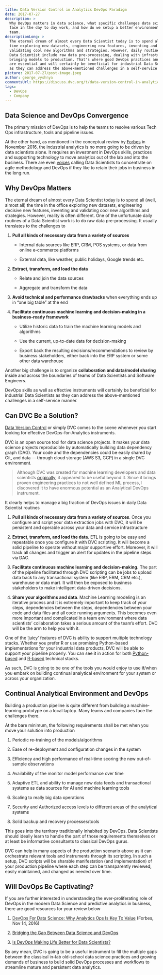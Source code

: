 ```yaml
---
title: Data Version Control in Analytics DevOps Paradigm
date: 2017-07-27
description: >
  Why DevOps matters in data science, what specific challenges data scientists
  face in the day to day work, and how do we setup a better environment for the
  team.
descriptionLong: >
  The eternal dream of almost every Data Scientist today is to spend all the
  time exploring new datasets, engineering new features, inventing and
  validating cool new algorithms and strategies. However, daily routines of a
  Data Scientist include raw data pre-processing, dealing with infrastructure,
  bringing models to production. That's where good DevOps practices and skills
  are essential and will certainly be beneficial for industrial Data Scientists
  as they can address the above-mentioned challenges in a self-service manner.
picture: 2017-07-27/post-image.jpeg
author: george_vyshnya
commentsUrl: https://discuss.dvc.org/t/data-version-control-in-analytics-devops-paradigm/297
tags:
  - DevOps
  - Company
---
```


## Data Science and DevOps Convergence

The primary mission of DevOps is to help the teams to resolve various Tech Ops
infrastructure, tools and pipeline issues.

At the other hand, as mentioned in the conceptual review by
[Forbes](https://www.forbes.com/sites/teradata/2016/11/14/devops-for-data-science-why-analytics-ops-is-key-to-value/)
in November 2016, the industrial analytics is no more going to be driven by data
scientists alone. It requires an investment in DevOps skills, practices and
supporting technology to move analytics out of the lab and into the business.
There are even
[voices](https://www.computing.co.uk/ctg/news/2433095/a-lot-of-companies-will-stop-hiring-data-scientists-when-they-realise-that-the-majority-bring-no-value-says-data-scientist)
calling Data Scientists to concentrate on agile methodology and DevOps if they
like to retain their jobs in business in the long run.

## Why DevOps Matters

The eternal dream of almost every Data Scientist today is to spend all (well,
almost all) the time in the office exploring new datasets, engineering decisive
new features, inventing and validating cool new algorithms and strategies.
However, reality is often different. One of the unfortunate daily routines of a
Data Scientist work is to do raw data pre-processing. It usually translates to
the challenges to

1.  **Pull all kinds of necessary data from a variety of sources**
    - Internal data sources like ERP, CRM, POS systems, or data from online
      e-commerce platforms

    - External data, like weather, public holidays, Google trends etc.

2.  **Extract, transform, and load the data**
    - Relate and join the data sources

    - Aggregate and transform the data

3.  **Avoid technical and performance drawbacks** when everything ends up in
    “one big table” at the end

4.  **Facilitate continuous machine learning and decision-making in a
    business-ready framework**
    - Utilize historic data to train the machine learning models and algorithms

    - Use the current, up-to-date data for decision-making

    - Export back the resulting decisions/recommendations to review by business
      stakeholders, either back into the ERP system or some other data warehouse

Another big challenge is to organize **collaboration and data/model sharing**
inside and across the boundaries of teams of Data Scientists and Software
Engineers.

DevOps skills as well as effective instruments will certainly be beneficial for
industrial Data Scientists as they can address the above-mentioned challenges in
a self-service manner.

## Can DVC Be a Solution?

[Data Version Control](https://dvc.org) or simply DVC comes to the scene
whenever you start looking for effective DevOps-for-Analytics instruments.

DVC is an open source tool for data science projects. It makes your data science
projects reproducible by automatically building data dependency graph (DAG).
Your code and the dependencies could be easily shared by Git, and data — through
cloud storage (AWS S3, GCP) in a single DVC environment.

> Although DVC was created for machine learning developers and data scientists
> [originally](https://dvc.org/doc/understanding-dvc/what-is-dvc), it appeared
> to be useful beyond it. Since it brings proven engineering practices to not
> well defined ML process, I discovered it to have enormous potential as an
> Analytical DevOps instrument.

It clearly helps to manage a big fraction of DevOps issues in daily Data
Scientist routines

1. **Pull all kinds of necessary data from a variety of sources**. Once you
   configure and script your data extraction jobs with DVC, it will be
   persistent and operable across your data and service infrastructure

2. **Extract, transform, and load the data**. ETL is going to be easy and
   repeatable once you configure it with DVC scripting. It will become a solid
   pipeline to operate without major supportive effort. Moreover, it will track
   all changes and trigger an alert for updates in the pipeline steps via DAG.

3. **Facilitate continuous machine learning and decision-making.** The part of
   the pipeline facilitated through DVC scripting can be jobs to upload data
   back to any transactional system (like ERP, ERM, CRM etc.), warehouse or data
   mart. It will then be exposed to business stakeholders to make intelligent
   data-driven decisions.

4. **Share your algorithms and data**. Machine Learning modeling is an iterative
   process and it is extremely important to keep track of your steps,
   dependencies between the steps, dependencies between your code and data files
   and all code running arguments. This becomes even more important and
   complicated in a team environment where data scientists’ collaboration takes
   a serious amount of the team’s effort. DVC will be the arm to help you with
   it.

One of the ‘juicy’ features of DVC is ability to support multiple technology
stacks. Whether you prefer R or use promising Python-based implementations for
your industrial data products, DVC will be able to support your pipeline
properly. You can see it in action for both
[Python-based](https://blog.dvc.org/how-data-scientists-can-improve-their-productivity)
and
[R-based](https://blog.dvc.org/r-code-and-reproducible-model-development-with-dvc)
technical stacks.

As such, DVC is going to be one of the tools you would enjoy to use if/when you
embark on building continual analytical environment for your system or across
your organization.

## Continual Analytical Environment and DevOps

Building a production pipeline is quite different from building a
machine-learning prototype on a local laptop. Many teams and companies face the
challenges there.

At the bare minimum, the following requirements shall be met when you move your
solution into production

1. Periodic re-training of the models/algorithms

2. Ease of re-deployment and configuration changes in the system

3. Efficiency and high performance of real-time scoring the new out-of-sample
   observations

4. Availability of the monitor model performance over time

5. Adaptive ETL and ability to manage new data feeds and transactional systems
   as data sources for AI and machine learning tools

6. Scaling to really big data operations

7. Security and Authorized access levels to different areas of the analytical
   systems

8. Solid backup and recovery processes/tools

This goes into the territory traditionally inhabited by DevOps. Data Scientists
should ideally learn to handle the part of those requirements themselves or at
least be informative consultants to classical DevOps gurus.

DVC can help in many aspects of the production scenario above as it can
orchestrate relevant tools and instruments through its scripting. In such a
setup, DVC scripts will be sharable manifestation (and implementation) of your
production pipeline where each step can be transparently reviewed, easily
maintained, and changed as needed over time.

## Will DevOps Be Captivating?

If you are further interested in understanding the ever-proliferating role of
DevOps in the modern Data Science and predictive analytics in business, there
are good resources for your review below

1. [DevOps For Data Science: Why Analytics Ops Is Key To Value](https://www.forbes.com/sites/teradata/2016/11/14/devops-for-data-science-why-analytics-ops-is-key-to-value/)
   (Forbes, Nov 14, 2016)

2. [Bridging the Gap Between Data Science and DevOps](https://www.packtpub.com/books/content/bridging-gap-between-data-science-and-devops)

3. [Is DevOps Making Life Better for Data Scientists?](https://devops.com/devops-life-better-data-scientists/)

By any mean, DVC is going to be a useful instrument to fill the multiple gaps
between the classical in-lab old-school data science practices and growing
demands of business to build solid DevOps processes and workflows to streamline
mature and persistent data analytics.

